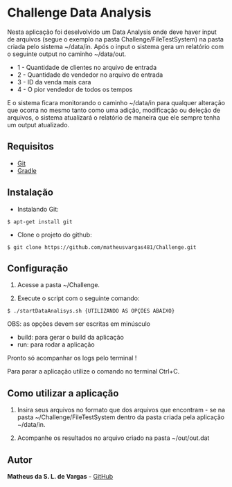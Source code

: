 # Challenge Data Analysis

Nesta aplicação foi deselvolvido um Data Analysis onde deve haver input de arquivos (segue o exemplo na pasta Challenge/FileTestSystem) na pasta criada pelo sistema ~/data/in. Após o input o sistema gera um relatório com o seguinte output no caminho ~/data/out.
- 1 - Quantidade de clientes no arquivo de entrada
- 2 - Quantidade de vendedor no arquivo de entrada
- 3 - ID da venda mais cara
- 4 - O pior vendedor de todos os tempos

E o sistema ficara monitorando o caminho ~/data/in para qualquer alteração que ocorra no mesmo tanto como uma adição, modificação ou deleção de arquivos, o sistema atualizará o relatório de maneira que ele sempre tenha um output atualizado.

## Requisitos

  - [Git](https://git-scm.com/)
  - [Gradle](https://gradle.org/)

## Instalação

- Instalando Git:
```
$ apt-get install git
```

- Clone o projeto do github:
```
$ git clone https://github.com/matheusvargas481/Challenge.git
```

## Configuração

1. Acesse a pasta ~/Challenge.

2. Execute o script com o seguinte comando:
```
$ ./startDataAnalisys.sh {UTILIZANDO AS OPÇÕES ABAIXO}
```
OBS: as opções devem ser escritas em minúsculo
- build: para gerar o build da aplicação
- run: para rodar a aplicação

Pronto só acompanhar os logs pelo terminal !

Para parar a aplicação utilize o comando no terminal Ctrl+C.

## Como utilizar a aplicação

1. Insira seus arquivos no formato que dos arquivos que encontram - se na pasta ~/Challenge/FileTestSystem dentro da pasta criada pela aplicação ~/data/in.

2. Acompanhe os resultados no arquivo criado na pasta ~/out/out.dat 

## Autor

**Matheus da S. L. de Vargas** -  [GitHub](https://github.com/matheusvargas481)